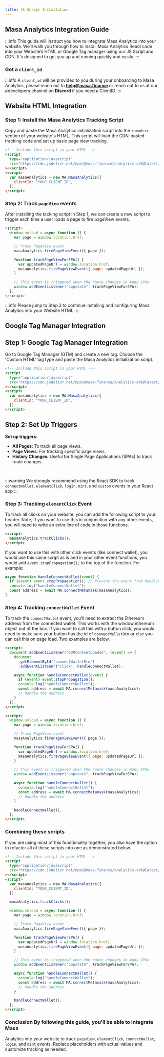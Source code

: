 ```yaml
---
title: JS Script Installation
---
```


## Masa Analytics Integration Guide

:::info
This guide will instruct you how to integrate Masa Analytics into your website. We’ll walk you through how to install Masa Analytics React code into your Website’s HTML or Google Tag manager using our JS Script and CDN. It's designed to get you up and running quickly and easily.
:::

### Get a `client_id`

:::info
A `client_id` will be provided to you during your onboarding to Masa Analytics, please reach out to **help@masa.finance** or reach out to us at our #developers channel on **Discord** if you need a ClientID.
:::

## Website HTML Integration

### Step 1: Install the Masa Analytics Tracking Script​

Copy and paste the Masa Analytics initialization script into the `<header>` section of your website's HTML. This script will load the CDN-hosted tracking code and set up basic page view tracking.

```html
<!-- Include this script in your HTML -->
<script
  type="application/javascript"
  src="https://cdn.jsdelivr.net/npm/@masa-finance/analytics-sdk@latest/dist/browser/masa-analytics.min.js"
></script>
<script>
  var masaAnalytics = new MA.MasaAnalytics({
    clientId: "YOUR_CLIENT_ID",
  });
</script>
```

### Step 2: Track `pageView` events

After installing the tacking script in Step 1, we can create a new script to trigger each time a user loads a page to fire pageView events.

```javascript
<script>
  window.onload = async function () {
    var page = window.location.href;

    // Track PageView event
    masaAnalytics.firePageViewEvent({ page });

    function trackPageViewForSPA() {
      var updatedPageUrl = window.location.href;
      masaAnalytics.firePageViewEvent({ page: updatedPageUrl });
    }

    // This event is triggered when the route changes in many SPAs
    window.addEventListener("popstate", trackPageViewForSPA);
  };
</script>
```

:::info
Please jump to Step 3 to continue installing and configuring Masa Analytics into your Website HTML.
:::

## Google Tag Manager Integration

## Step 1: Google Tag Manager Integration​

Go to Google Tag Manager (GTM) and create a new tag.
Choose the 'Custom HTML' tag type and paste the Masa Analytics initialization script.

```html
<!-- Include this script in your HTML -->
<script
  type="application/javascript"
  src="https://cdn.jsdelivr.net/npm/@masa-finance/analytics-sdk@latest/dist/browser/masa-analytics.min.js"
></script>
<script>
  var masaAnalytics = new MA.MasaAnalytics({
    clientId: "YOUR_CLIENT_ID",
  });
</script>
```

## Step 2: Set Up Triggers

**Set up triggers**:

- **All Pages**: To track all page views.
- **Page Views**: For tracking specific page views.
- **History Changes**: Useful for Single Page Applications (SPAs) to track route changes.

<br/>

:::warning
We strongly recommend using the React SDK to track `connectWallet`, `elementClick`, `login`, `mint`, and `custom` events in your React app
:::

### Step 3: Tracking `elementClick` Event

To track all clicks on your website, you can add the following script to your header. Note, if you want to use this in conjunction with any other events, you will need to write an extra line of code in those functions.

```html
<script>
  masaAnalytics.trackClicks();
</script>
```

If you want to use this with other click events (like connect wallet), you would use this same script as is and in your other event functions, you would add `event.stopPropagation();` to the top of the function. For example:

```javascript
async function handleConnectWallet(event) {
  if (event) event.stopPropagation(); // Prevent the event from bubbling up if using masaAnalytics.trackClicks();
  console.log("handleConnectWallet");
  const address = await MA.connectMetamask(masaAnalytics);
}
```

### Step 4: Tracking `connectWallet` Event

To track the `connectWallet` event, you'll need to extract the Ethereum address from the connected wallet. This works with the window.ethereum object out of the box. If you want to call this with a button click, you would need to make sure your button has the id of `connectWalletBtn` or else you can call this on page load. Two examples are below.

```html
<script>
  document.addEventListener("DOMContentLoaded", (event) => {
    document
      .getElementById("connectWalletBtn")
      .addEventListener("click", handleConnectWallet);

    async function handleConnectWallet(event) {
      if (event) event.stopPropagation();
      console.log("handleConnectWallet");
      const address = await MA.connectMetamask(masaAnalytics);
      // Handle the address
    }
  });
</script>
```

```html
<script>
  window.onload = async function () {
    var page = window.location.href;

    // Track PageView event
    masaAnalytics.firePageViewEvent({ page });

    function trackPageViewForSPA() {
      var updatedPageUrl = window.location.href;
      masaAnalytics.firePageViewEvent({ page: updatedPageUrl });
    }

    // This event is triggered when the route changes in many SPAs
    window.addEventListener("popstate", trackPageViewForSPA);

    async function handleConnectWallet() {
      console.log("handleConnectWallet");
      const address = await MA.connectMetamask(masaAnalytics);
      // Handle the address
    }

    handleConnectWallet();
  };
</script>
```

### Combining these scripts

If you are using most of this functionality together, you also have the option to refactor all of these scripts into one as demonstrated below.

```html
<!-- Include this script in your HTML -->
<script
  type="application/javascript"
  src="https://cdn.jsdelivr.net/npm/@masa-finance/analytics-sdk@latest/dist/browser/masa-analytics.min.js"
></script>
<script>
  var masaAnalytics = new MA.MasaAnalytics({
    clientId: "YOUR_CLIENT_ID",
  });

  masaAnalytics.trackClicks();

  window.onload = async function () {
    var page = window.location.href;

    // Track PageView event
    masaAnalytics.firePageViewEvent({ page });

    function trackPageViewForSPA() {
      var updatedPageUrl = window.location.href;
      masaAnalytics.firePageViewEvent({ page: updatedPageUrl });
    }

    // This event is triggered when the route changes in many SPAs
    window.addEventListener("popstate", trackPageViewForSPA);

    async function handleConnectWallet() {
      console.log("handleConnectWallet");
      const address = await MA.connectMetamask(masaAnalytics);
      // Handle the address
    }

    handleConnectWallet();
  };
</script>
```

### Conclusion By following this guide, you'll be able to integrate Masa

Analytics into your website to track `pageView`, `elementClick`,
`connectWallet`, `login`, and `mint` events. Replace placeholders with actual
values and customize tracking as needed.

